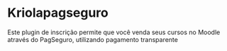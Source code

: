 # Kriolapagseguro
Este plugin de inscrição permite que você venda seus cursos no Moodle através do PagSeguro, utilizando pagamento transparente
